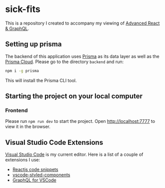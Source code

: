# sick-fits

This is a repository I created to accompany my viewing of [Advanced React & GraphQL](https://github.com/wesbos/Advanced-React).

## Setting up prisma

The backend of this application uses [Prisma](https://github.com/prisma/prisma) as its data layer as well as the [Prisma Cloud](https://www.prisma.io/). Please go to the directory `backend` and run:

```bash
npm i -g prisma
```

This will install the Prisma CLI tool.

## Starting the project on your local computer

### Frontend

Please run `npm run dev` to start the project. Open [http://localhost:7777](http://localhost:7777) to view it in the browser.

## Visual Studio Code Extensions

[Visual Studio Code](https://code.visualstudio.com/) is my current editor. Here is a list of a couple of extensions I use:

* [Reactjs code snippets](https://github.com/xabikos/vscode-react)
* [vscode-styled-components](https://github.com/styled-components/vscode-styled-components)
* [GraphQL for VSCode](https://github.com/kumarharsh/graphql-for-vscode)
